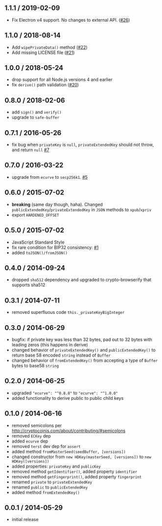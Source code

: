 1.1.1 / 2019-02-09
------------------

- Fix Electron v4 support. No changes to external API. ([#26](https://github.com/cryptocoinjs/hdkey/pull/26))

1.1.0 / 2018-08-14
------------------

- Add `wipePrivateData()` method ([#22](https://github.com/cryptocoinjs/hdkey/pull/22))
- Add missing LICENSE file ([#21](https://github.com/cryptocoinjs/hdkey/pull/21))

1.0.0 / 2018-05-24
------------------

- drop support for all Node.js versions 4 and earlier
- fix `derive()` path validation ([#20](https://github.com/cryptocoinjs/hdkey/pull/20))

0.8.0 / 2018-02-06
------------------
- add `sign()` and `verify()`
- upgrade to `safe-buffer`

0.7.1 / 2016-05-26
------------------
- fix bug when `privateKey` is `null`, `privateExtendedKey` should not throw, and return `null` [#7][#7]

0.7.0 / 2016-03-22
------------------
- upgrade from `ecurve` to `secp256k1`. [#5][#5]

0.6.0 / 2015-07-02
------------------
- **breaking** (same day though, haha). Changed `publicExtendedKey`/`privateExtendedKey` in `JSON` methods to `xpub`/`xpriv`
- export `HARDENED_OFFSET`

0.5.0 / 2015-07-02
------------------
- JavaScript Standard Style
- fix rare condition for BIP32 consistency: [#1][#1]
- added `toJSON()/fromJSON()`

0.4.0 / 2014-09-24
------------------
- dropped `sha512` dependency and upgraded to crypto-browserify that supports sha512

0.3.1 / 2014-07-11
------------------
- removed superfluous code `this._privateKeyBigInteger`

0.3.0 / 2014-06-29
------------------
- bugfix: if private key was less than 32 bytes, pad out to 32 bytes with leading zeros (this happens in derive)
- changed behavior of `privateExtendedKey()` and `publicExtendedKey()` to return base 58 encoded `string` instead of `Buffer`
- changed behavior of `fromExtendedKey()` from accepting a type of `Buffer` bytes to base58 `string`

0.2.0 / 2014-06-25
------------------
- upgraded `"ecurve": "^0.8.0"` to `"ecurve": "^1.0.0"`
- added functionality to derive public to public child keys

0.1.0 / 2014-06-16
------------------
- removed semicolons per http://cryptocoinjs.com/about/contributing/#semicolons
- removed `ECKey` dep
- added `ecurve` dep
- removed `terst` dev dep for `assert`
- added method `fromMasterSeed(seedBuffer, [versions])`
- changed constructor from `new HDKey(masterSeed, [versions])` to `new HDKey([versions])`
- added properties: `privateKey` and `publicKey`
- removed method `getIdentifier()`, added property `identifier`
- removed method `getFingerprint()`, added property `fingerprint`
- renamed `private` to `privateExtendedKey`
- renamed `public` to `publicExtendedKey`
- added method `fromExtendedKey()`

0.0.1 / 2014-05-29
------------------
- initial release

<!-- generated using jprichardson/issue-links -->
[#7]: https://github.com/cryptocoinjs/hdkey/issues/7    "privateExtendedKey error handling"
[#6]: https://github.com/cryptocoinjs/hdkey/pull/6      "hdkey: use bippath for BIP32 path parsing and validation"
[#5]: https://github.com/cryptocoinjs/hdkey/pull/5      "hdkey: use the secp256k1 package for crypto"
[#4]: https://github.com/cryptocoinjs/hdkey/issues/4    "Is this library still maintained?"
[#3]: https://github.com/cryptocoinjs/hdkey/pull/3      "Update hdkey.js"
[#2]: https://github.com/cryptocoinjs/hdkey/pull/2      "Update hdkey.js"
[#1]: https://github.com/cryptocoinjs/hdkey/issues/1    "rare condition needed for bip consistency"
